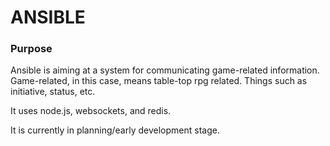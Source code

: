 ANSIBLE
=======

### Purpose

Ansible is aiming at a system for communicating game-related information.
Game-related, in this case, means table-top rpg related. Things such as
initiative, status, etc.

It uses node.js, websockets, and redis.

It is currently in planning/early development stage.

